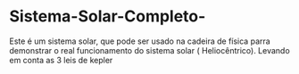 # Sistema-Solar-Completo-
Este é um sistema solar, que pode ser usado na cadeira de física  parra demonstrar o real funcionamento do sistema solar ( Heliocêntrico). Levando  em conta as  3 leis de kepler 
